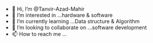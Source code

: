 - 👋 Hi, I’m @Tanvir-Azad-Mahir
- 👀 I’m interested in ...hardware & software
- 🌱 I’m currently learning ...Data structure & Algorithm
- 💞️ I’m looking to collaborate on ...software development
- 📫 How to reach me ...

<!---
Tanvir-Azad-Mahir/Tanvir-Azad-Mahir is a ✨ special ✨ repository because its `README.md` (this file) appears on your GitHub profile.
You can click the Preview link to take a look at your changes.
--->
